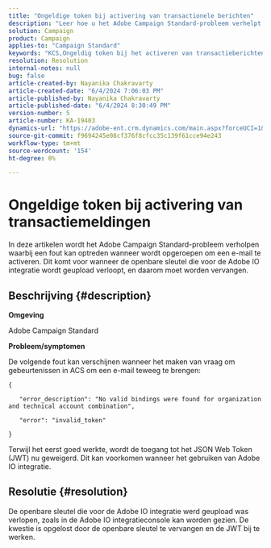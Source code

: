 ```yaml
---
title: "Ongeldige token bij activering van transactionele berichten"
description: "Leer hoe u het Adobe Campaign Standard-probleem verhelpt waarbij aan JSON Web Token geen toegang wordt verleend."
solution: Campaign
product: Campaign
applies-to: "Campaign Standard"
keywords: "KCS,Ongeldig token bij het activeren van transactieberichten"
resolution: Resolution
internal-notes: null
bug: false
article-created-by: Nayanika Chakravarty
article-created-date: "6/4/2024 7:06:03 PM"
article-published-by: Nayanika Chakravarty
article-published-date: "6/4/2024 8:30:49 PM"
version-number: 5
article-number: KA-19403
dynamics-url: "https://adobe-ent.crm.dynamics.com/main.aspx?forceUCI=1&pagetype=entityrecord&etn=knowledgearticle&id=a7b9147c-a522-ef11-840a-002248092444"
source-git-commit: f9694245e08cf376f8cfcc35c139f61cce94e243
workflow-type: tm+mt
source-wordcount: '154'
ht-degree: 0%

---
```


# Ongeldige token bij activering van transactiemeldingen


In deze artikelen wordt het Adobe Campaign Standard-probleem verholpen waarbij een fout kan optreden wanneer wordt opgeroepen om een e-mail te activeren. Dit komt voor wanneer de openbare sleutel die voor de Adobe IO integratie wordt geupload verloopt, en daarom moet worden vervangen.

## Beschrijving {#description}


<b>Omgeving</b>

Adobe Campaign Standard

<b>Probleem/symptomen</b>

De volgende fout kan verschijnen wanneer het maken van vraag om gebeurtenissen in ACS om een e-mail teweeg te brengen:






```
{

   "error_description": "No valid bindings were found for organization and technical account combination",

   "error": "invalid_token"

}
```






Terwijl het eerst goed werkte, wordt de toegang tot het JSON Web Token (JWT) nu geweigerd. Dit kan voorkomen wanneer het gebruiken van Adobe IO integratie.


## Resolutie {#resolution}


De openbare sleutel die voor de Adobe IO integratie werd geupload was verlopen, zoals in de Adobe IO integratieconsole kan worden gezien. De kwestie is opgelost door de openbare sleutel te vervangen en de JWT bij te werken.
